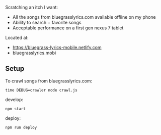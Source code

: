 Scratching an itch I want:

- All the songs from bluegrasslyrics.com available offline on my phone
- Ability to search + favorite songs
- Acceptable performance on a first gen nexus 7 tablet

Located at:

- https://bluegrass-lyrics-mobile.netlify.com
- bluegrasslyrics.mobi

## Setup

To crawl songs from bluegrasslyrics.com:

```
time DEBUG=crawler node crawl.js
```

develop:

```
npm start
```

deploy:

```
npm run deploy
```
